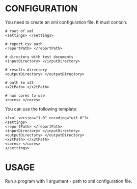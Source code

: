 CONFIGURATION
=============

You need to create an xml configuration file. It must contain:

	# root of xml
	<settings> </settings>

	# report.csv path
	<reportPath> </reportPath>

	# directory with test documents
	<inputDirectory> </inputDirectory>

	# results directory
	<outputDirectory> </outputDirectory>

	# path to x2t
	<x2tPath> </x2tPath>

	# num cores to use
	<cores> </cores>
	

You can use the following template:

	<?xml version="1.0" encoding="utf-8"?>
	<settings>
	<reportPath> </reportPath>
	<inputDirectory> </inputDirectory>
	<outputDirectory> </outputDirectory>
	<x2tPath> </x2tPath>
	<cores> </cores>
	</settings>

USAGE
=====

Run a program with 1 argument - path to xml configuration file.
